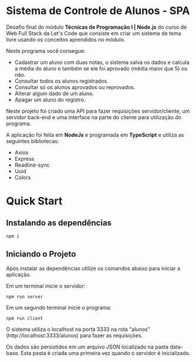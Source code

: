 # Sistema de Controle de Alunos - SPA

Desafio final do módulo **Técnicas de Programação I | Node.js** do curso de Web Full Stack da Let's Code que consiste em criar um sistema de tema livre usando os conceitos aprendidos no módulo.

Neste programa você consegue:
- Cadastrar um aluno com duas notas, o sistema salva os dados e calcula a média do aluno e também se ele foi aprovado (média maior que 5) ou não.
- Consultar todos os alunos registrados.
- Consultar só os alunos aprovados ou reprovados.
- Alterar algum dado de um aluno.
- Apagar um aluno do registro.

Neste projeto foi criado uma API para fazer requisições servidor/cliente, um servidor back-end e uma interface na parte do cliente para utilização do programa.

A aplicação foi feita em **NodeJs** e programada em **TypeScript** e utiliza as seguintes bibliotecas:

- Axios
- Express
- Readline-sync
- Uuid
- Colors

# Quick Start

## Instalando as dependências

```
npm i
```

## Iniciando o Projeto

Após instalar as dependências utilize os comandos abaixo para iniciar a aplicação.

Em um terminal inicie o servidor:

```
npm run server
```

Em um segundo terminal inicie o programa:

```
npm run client
```

O sistema utiliza o localhost na porta 3333 na rota "alunos" (http://localhost:3333/alunos) para fazer as requisições.

Os dados são persistidos em um arquivo JSON localizado na pasta data-base. Esta pasta é criada uma primeira vez quando o servidor é inicializado.

